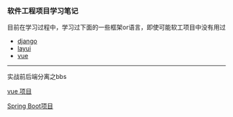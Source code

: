 ### 软件工程项目学习笔记
目前在学习过程中，学习过下面的一些框架or语言，即使可能软工项目中没有用过
- [django](django.md)
- [layui](layui.md)
- [vue](./vue)


<hr/>

实战前后端分离之bbs

[vue 项目](https://github.com/Cyberist-Edgar/bbs) 

[Spring Boot项目](https://github.com/Cyberist-Edgar/SpringBoot-BBS)
